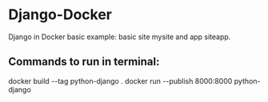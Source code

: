 # Django-Docker
Django in Docker basic example:  basic site mysite and app siteapp.

## Commands to run in terminal:
docker build --tag python-django .
docker run --publish 8000:8000 python-django
